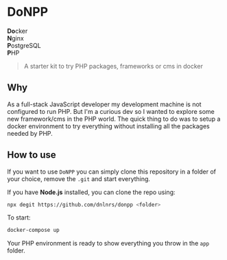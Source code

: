 # DoNPP

**Do**cker  
**N**ginx  
**P**ostgreSQL  
**P**HP

> A starter kit to try PHP packages, frameworks or cms in docker

## Why
As a full-stack JavaScript developer my development machine is not configured to run PHP. But I'm a curious dev so I wanted to explore some new framework/cms in the PHP world.
The quick thing to do was to setup a docker environment to try everything without installing all the packages needed by PHP.

## How to use
If you want to use `DoNPP` you can simply clone this repository in a folder of your choice, remove the `.git` and start everything.

If you have **Node.js** installed, you can clone the repo using:
```bash
npx degit https://github.com/dnlnrs/donpp <folder>
```

To start:
```bash
docker-compose up
```

Your PHP environment is ready to show everything you throw in the `app` folder.